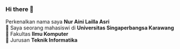 ### Hi there 👋

Perkenalkan nama saya **Nur Aini Lailla Asri**\
🌱 Saya seorang mahasiswi di **Universitas Singaperbangsa Karawang**\
🌱 Fakultas **Ilmu Komputer**\
🌱 Jurusan **Teknik Informatika**
<!--
**19110-NurAiniLaillaAsri/19110-NurAiniLaillaAsri** is a ✨ _special_ ✨ repository because its `README.md` (this file) appears on your GitHub profile.

Here are some ideas to get you started:

- 🔭 I’m currently working on ...
- 🌱 I’m currently learning ...
- 👯 I’m looking to collaborate on ...
- 🤔 I’m looking for help with ...
- 💬 Ask me about ...
- 📫 How to reach me: ...
- 😄 Pronouns: ...
- ⚡ Fun fact: ...
-->
